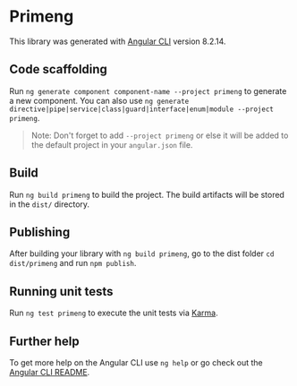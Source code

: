 # Primeng

This library was generated with [Angular CLI](https://github.com/angular/angular-cli) version 8.2.14.

## Code scaffolding

Run `ng generate component component-name --project primeng` to generate a new component. You can also use `ng generate directive|pipe|service|class|guard|interface|enum|module --project primeng`.
> Note: Don't forget to add `--project primeng` or else it will be added to the default project in your `angular.json` file. 

## Build

Run `ng build primeng` to build the project. The build artifacts will be stored in the `dist/` directory.

## Publishing

After building your library with `ng build primeng`, go to the dist folder `cd dist/primeng` and run `npm publish`.

## Running unit tests

Run `ng test primeng` to execute the unit tests via [Karma](https://karma-runner.github.io).

## Further help

To get more help on the Angular CLI use `ng help` or go check out the [Angular CLI README](https://github.com/angular/angular-cli/blob/master/README.md).
